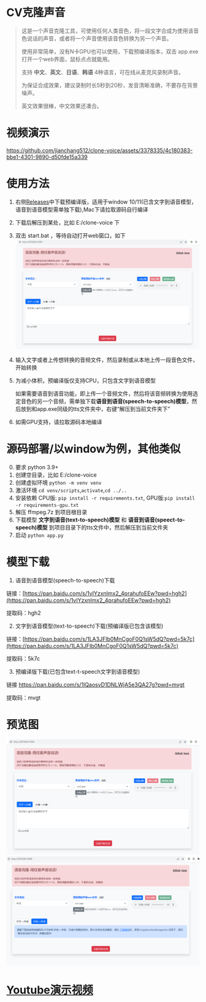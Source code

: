
# CV克隆声音

> 
> 这是一个声音克隆工具，可使用任何人类音色，将一段文字合成为使用该音色说话的声音，或者将一个声音使用该音色转换为另一个声音。
> 
> 使用非常简单，没有N卡GPU也可以使用，下载预编译版本，双击 app.exe 打开一个web界面，鼠标点点就能用。
> 
> 支持 **中文**、**英文**、**日语**、**韩语** 4种语言，可在线从麦克风录制声音。
> 
> 为保证合成效果，建议录制时长5秒到20秒，发音清晰准确，不要存在背景噪声。
> 
> 英文效果很棒，中文效果还凑合。
> 


# 视频演示

https://github.com/jianchang512/clone-voice/assets/3378335/4c180383-bbe1-4301-9890-d50fde15a339



# 使用方法

1. 右侧[Releases](https://github.com/jianchang512/clone-voice/releases)中下载预编译版，适用于window 10/11(已含文字到语音模型，语音到语音模型需单独下载),Mac下请拉取源码自行编译
2. 下载后解压到某处，比如 E:/clone-voice 下
3. 双击 start.bat ，等待自动打开web窗口，如下
![](./images/0.png)
4. 输入文字或者上传想转换的音频文件，然后录制或从本地上传一段音色文件，开始转换
5. 为减小体积，预编译版仅支持CPU，只包含文字到语音模型
	
    如果需要语音到语音功能，即上传一个音频文件，然后将该音频转换为使用选定音色的另一个音频，需单独下载**语音到语音(speech-to-speech)模型**，然后放到和app.exe同级的tts文件夹中，右键“解压到当前文件夹下”


6. 如需GPU支持，请拉取源码本地编译


# 源码部署/以window为例，其他类似

0. 要求 python 3.9+
1. 创建空目录，比如 E:/clone-voice
2. 创建虚拟环境 `python -m venv venv`
3. 激活环境 `cd venv/scripts`,`activate`,`cd ../..`
4. 安装依赖 CPU版: `pip install -r requirements.txt`, GPU版:`pip install -r requirements-gpu.txt`
5. 解压 ffmpeg.7z 到项目根目录
6. 下载模型 **文字到语音(text-to-speech)模型**  和  **语音到语音(speect-to-speech)模型**  到项目目录下的tts文件中，然后解压到当前文件夹
7. 启动 `python app.py`

# 模型下载

1. 语音到语音模型(speech-to-speech)下载

链接：[https://pan.baidu.com/s/1vIYzxnlmx2_4prahufoEEw?pwd=hgh2](https://pan.baidu.com/s/1vIYzxnlmx2_4prahufoEEw?pwd=hgh2)

提取码：hgh2


2. 文字到语音模型(text-to-speech)下载(预编译版已包含该模型)

链接：[https://pan.baidu.com/s/1LA3JFIb0MnCgoF0Q1sW5dQ?pwd=5k7c](https://pan.baidu.com/s/1LA3JFIb0MnCgoF0Q1sW5dQ?pwd=5k7c)

提取码：5k7c


3. 预编译版下载(已包含text-t-speech文字到语音模型)

链接  https://pan.baidu.com/s/1lQaosvD1DNLWjA5e3QA27g?pwd=mvgt 

提取码：mvgt


# 预览图

![](./images/0.png)
![](./images/1.png)

# [Youtube演示视频](https://youtu.be/NL5cIoJ9Gjo)